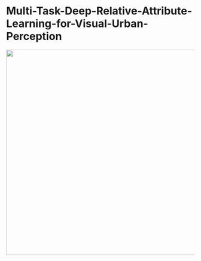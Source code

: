 # Multi-Task-Deep-Relative-Attribute-Learning-for-Visual-Urban-Perception
<div align=center><img width="900" height="550" src="sample/attribute_strong_weak.png"/></div>
